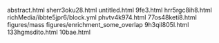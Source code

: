 abstract.html
sherr3oku28.html
untitled.html
9fe3.html
hrr5rgc8ih8.html
richMedia/ibbte5jpr6/block.yml
phvtv4k974.html
77os48keti8.html
figures/mass
figures/enrichment_some_overlap
9h3qil805l.html
133hgmsdito.html
10bae.html